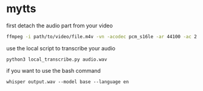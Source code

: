 # mytts

first detach the audio part from your video
```bash
ffmpeg -i path/to/video/file.m4v -vn -acodec pcm_s16le -ar 44100 -ac 2 path/to/audio/audio.wav
```

use the local script to transcribe your audio
```
python3 local_transcribe.py audio.wav
```

if you want to use the bash command
```
whisper output.wav --model base --language en
```

